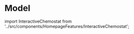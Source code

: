 # Model 

import InteractiveChemostat from '../src/components/HomepageFeatures/InteractiveChemostat';
  <InteractiveChemostat/>